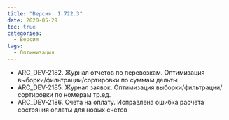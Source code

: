 ```yaml
---
title: "Версия: 1.722.3"
date: 2020-05-29
toc: true
categories:
  - Версия
tags:
  - Оптимизация
---
```


-   ARC_DEV-2182. Журнал отчетов по перевозкам. Оптимизация выборки/фильтрации/сортировки по суммам дельты
-   ARC_DEV-2185. Журнал заявок. Оптимизация выборки/фильтрации/сортировки по номерам тр.ед.
-   ARC_DEV-2186. Счета на оплату. Исправлена ошибка расчета состояния оплаты для новых счетов
